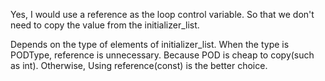 

Yes, I would use a reference as the loop control variable. So that we don't need to copy the value from the initializer_list.


Depends on the type of elements of initializer_list. When the type is PODType, reference is unnecessary. Because POD is cheap to copy(such as int). Otherwise, Using reference(const) is the better choice.